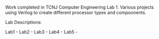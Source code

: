 Work completed in TCNJ Computer Engineering Lab 1. Various projects using Verilog to create different processor types and compoonents.

Lab Descriptions:

Lab1 - 
Lab2 -
Lab3 -
Lab4 -
Lab5 -
